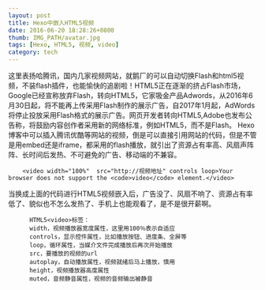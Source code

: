 ```yaml
---
layout: post
title: Hexo中嵌入HTML5视频
date: 2016-06-20 18:28:26+0800
thumb: IMG_PATH/avatar.jpg
tags: [Hexo, HTML5, 视频, video]
category: tech
---
```

这里表扬哈腾讯，国内几家视频网站，就鹅厂的可以自动切换Flash和html5视频，不装flash插件，也能愉快的追剧啦！HTML5正在逐渐的挤占Flash市场，Google已经宣称放弃Flash，转向HTML5，它家吸金产品Adwords，从2016年6月30日起，将不能再上传采用Flash制作的展示广告，自2017年1月起，AdWords将停止投放采用Flash格式的展示广告。网页开发者转向HTML5,Adobe也发布公告称，将鼓励内容创作者采用新的网络标准，例如HTML5，而不是Flash。
Hexo博客中可以插入腾讯优酷等网站的视频，倒是可以直接引用网站的代码，但是不管是用embed还是iframe，都采用的flash播放，就引出了资源占有率高、风扇声阵阵、长时间后发热、不可避免的广告、移动端的不兼容。

        <video width="100%"  src="http://视频地址" controls loop>Your browser does not support the <code>video</code> element.</video>

当换成上面的代码进行HTML5视频嵌入后，广告没了、风扇不响了、资源占有率低了、貌似也不怎么发热了、手机上也能观看了，是不是很开薪啊。
 
          HTML5<video>标签：
          width，视频播放器宽度属性，这里用100％表示自适应
          controls，显示控件属性，比如播放按钮、进度条、全屏等
          loop，循环属性，当媒介文件完成播放后再次开始播放
          src，要播放的视频的url
          autoplay，自动播放属性，视频就绪后马上播放，慎用
          height，视频播放器高度属性
          muted，音频静音属性，视频的音频输出被静音